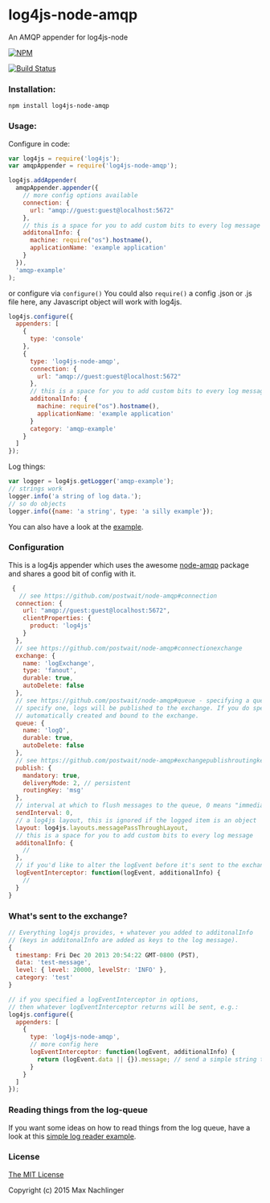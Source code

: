 log4js-node-amqp
================
An AMQP appender for log4js-node

[![NPM](https://nodei.co/npm/log4js-node-amqp.png?compact=true)](https://nodei.co/npm/log4js-node-amqp/)

[![Build Status](https://travis-ci.org/maxnachlinger/log4js-node-amqp.svg?branch=master)](https://travis-ci.org/maxnachlinger/log4js-node-amqp)
### Installation:
```
npm install log4js-node-amqp
```
### Usage:
Configure in code:
```javascript
var log4js = require('log4js');
var amqpAppender = require('log4js-node-amqp');

log4js.addAppender(
  amqpAppender.appender({
    // more config options available
    connection: {
      url: "amqp://guest:guest@localhost:5672"
    },
    // this is a space for you to add custom bits to every log message
    additonalInfo: {
      machine: require("os").hostname(),
      applicationName: 'example application'
    }
  }),
  'amqp-example'
);
```
or configure via ``configure()`` You could also ``require()`` a config .json or .js file here, any Javascript object will work with log4js.
```javascript
log4js.configure({
  appenders: [
    {
      type: 'console'
    },
    {
      type: 'log4js-node-amqp',
      connection: {
        url: "amqp://guest:guest@localhost:5672"
      },
      // this is a space for you to add custom bits to every log message
      additonalInfo: {
        machine: require("os").hostname(),
        applicationName: 'example application'
      }
      category: 'amqp-example'
    }
  ]
});
```
Log things:
```javascript
var logger = log4js.getLogger('amqp-example');
// strings work
logger.info('a string of log data.');
// so do objects
logger.info({name: 'a string', type: 'a silly example'});
```
You can also have a look at the [example](example/log/example.js).
### Configuration
This is a log4js appender which uses the awesome [node-amqp](https://github.com/postwait/node-amqp) package and shares a good bit of config with it.
```javascript
 {
   // see https://github.com/postwait/node-amqp#connection
  connection: {
    url: "amqp://guest:guest@localhost:5672",
    clientProperties: {
      product: 'log4js'
    }
  },
  // see https://github.com/postwait/node-amqp#connectionexchange
  exchange: {
    name: 'logExchange',
    type: 'fanout',
    durable: true,
    autoDelete: false
  },
  // see https://github.com/postwait/node-amqp#queue - specifying a queue is optional, if you don't
  // specify one, logs will be published to the exchange. If you do specify a queue, it will be 
  // automatically created and bound to the exchange.
  queue: {
    name: 'logQ',
    durable: true,
    autoDelete: false
  },
  // see https://github.com/postwait/node-amqp#exchangepublishroutingkey-message-options-callback
  publish: {
    mandatory: true,
    deliveryMode: 2, // persistent
    routingKey: 'msg'
  },
  // interval at which to flush messages to the queue, 0 means "immediate"
  sendInterval: 0,
  // a log4js layout, this is ignored if the logged item is an object
  layout: log4js.layouts.messagePassThroughLayout,
  // this is a space for you to add custom bits to every log message
  additonalInfo: {
    //
  },
  // if you'd like to alter the logEvent before it's sent to the exchange
  logEventInterceptor: function(logEvent, additionalInfo) {
    //
  }
}

```
### What's sent to the exchange?
```javascript
// Everything log4js provides, + whatever you added to additonalInfo 
// (keys in additonalInfo are added as keys to the log message).
{
  timestamp: Fri Dec 20 2013 20:54:22 GMT-0800 (PST),
  data: 'test-message',
  level: { level: 20000, levelStr: 'INFO' },
  category: 'test'
}

// if you specified a logEventInterceptor in options,
// then whatever logEventInterceptor returns will be sent, e.g.:
log4js.configure({
  appenders: [
    {
      type: 'log4js-node-amqp',
      // more config here
      logEventInterceptor: function(logEvent, additionalInfo) {
        return (logEvent.data || {}).message; // send a simple string to the exchange
      }
    }
  ]
});
```
### Reading things from the log-queue
If you want some ideas on how to read things from the log queue, have a look at this [simple log reader example](example/logReader/example.js).

### License
[The MIT License](http://opensource.org/licenses/MIT) 

Copyright (c) 2015 Max Nachlinger
